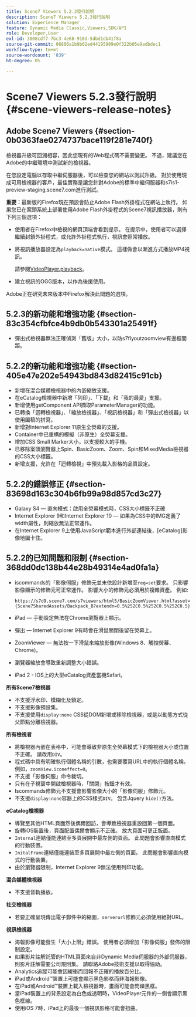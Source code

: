 ```yaml
---
title: Scene7 Viewers 5.2.3發行說明
description: Scene7 Viewers 5.2.3發行說明
solution: Experience Manager
feature: Dynamic Media Classic,Viewers,SDK/API
role: Developer,User
exl-id: 3008cdf7-7bc3-4e68-910d-5dbd1db41f8a
source-git-commit: 06806a1b9b02ed44195909e0f322b05e9adbdec1
workflow-type: tm+mt
source-wordcount: '839'
ht-degree: 0%

---
```


# Scene7 Viewers 5.2.3發行說明{#scene-viewers-release-notes}

## Adobe Scene7 Viewers {#section-0b0363fae0274737bace119f281e740f}

檢視器升級可回溯相容，因此您現有的Web程式碼不需要變更。 不過，建議您在Adobe的中繼環境中測試新的檢視器。

在您設定電腦以存取中繼伺服器後，可以檢查您的網站以測試升級。 對於使用現成可用檢視器的客戶，最佳實務是讓您針對Adobe的標準中繼伺服器和s7is1-preview-staging.scene7.com進行測試。

**重要：**&#x200B;最新版的Firefox現在預設會防止Adobe Flash外掛程式在網站上執行。 如果您已在案頭系統上部署使用Adobe Flash外掛程式的Scene7視訊播放器，則有下列三個選項：

* 使用者在Firefox中檢視的網頁頂端會看到提示。 在提示中，使用者可以選擇繼續封鎖外掛程式，或允許外掛程式執行，視訊會照常播放。
* 將視訊播放器設定為`playback=native`模式。 這樣做會以漸進方式播放MP4視訊。

  請參閱[VideoPlayer.playback](../../c-html5-s7-aem-asset-viewers/c-html5-video-reference/c-html5-video-cmdref/r-html5-video-viewer-conf-attrib-videoplayer-playback.md#reference-13ec45db4cd4443b842f310153623221)。

* 建立視訊的OGG版本，以作為後援使用。

Adobe正在研究未來版本中Firefox解決此問題的選項。

## 5.2.3的新功能和增強功能 {#section-83c354cfbfce4b9db0b543301a25491f}

* 彈出式檢視器無法正確偵測「舊版」大小，以防s7flyoutzoomview有邊框間距。

## 5.2.2的新功能和增強功能 {#section-405e47e202e54943bd843d82415c91cb}

* 新增在混合媒體檢視器中的內嵌縮放支援。
* 在eCatalog檢視器中新增「列印」、「下載」和「我的最愛」支援。
* 新增使用getComponent API擷取ParameterManager的功能。
* 已轉換「迴轉檢視器」、「縮放檢視器」、「視訊檢視器」和「彈出式檢視器」以使用圖稿的拼寫。
* 新增對Internet Explorer 11原生全熒幕的支援。
* Container中已重構的模擬（非原生）全熒幕支援。
* 增加CSS Small Marker大小，以支援較大的手機。
* 已移除案頭瀏覽器上Spin、BasicZoom、Zoom、Spin和MixedMedia檢視器的CSS大小標籤。
* 新增支援，允許在「迴轉檢視」中預先載入影格的品質設定。

## 5.2.2的錯誤修正 {#section-83698d163c304b6fb99a98d857cd3c27}

* Galaxy S4 — 直向模式：啟用全熒幕模式時，CSS大小標籤不正確
* Internet Explorer 9和Internet Explorer 10 — 如果為CSS中的IMG定義了width屬性，則縮放無法正常運作。
* 在Internet Explorer 9上使用JavaScript範本進行外部連結後，[eCatalog]影像地圖卡住。

## 5.2.2的已知問題和限制 {#section-368dd0dc138b44e28b49314e4ad0fa1a}

* iscommands的「影像伺服」修飾元並未依設計新增至`req=set`要求。 只影響影像顯示的修飾元可正常運作。 影響大小的修飾元必須用於複雜資產。 例如: 

  ```
  https://s7d9.scene7.com/s7viewers/html5/BasicZoomViewer.html?asset= {Scene7SharedAssets/Backpack_B?extendn=0.5%252C0.5%252C0.5%252C0.5}
  ```

* iPad — 手動設定無法在Chrome瀏覽器上顯示。
* 彈出 — Internet Explorer 9有時會在滑鼠關閉後留在熒幕上。
* ZoomViewer — 無法按一下滑鼠來縮放影像(Windows 8、觸控熒幕、Chrome)。
* 瀏覽器縮放會導致重新調整大小錯誤。
* iPad 2 - IOS上的大型eCatalog資產當機Safari。

**所有Scene7檢視器**

* 不支援浮水印、模糊化及鎖定。
* 不支援影像預設集。
* 不支援使用`display:none` CSS從DOM新增或移除檢視器，或是以動態方式從父節點分離檢視器。

**所有檢視者**

* 將檢視器內嵌在表格中，可能會導致非原生全熒幕模式下的檢視器大小或位置不正確。 請改用`DIV`。
* 程式碼中具有明確執行個體名稱的引數，也需要覆寫URL中的執行個體名稱。 例如，`zoomView.iconeffect=0`。
* 不支援「影像伺服」命令裁切。
* 只有在子視窗中開啟檢視器時，「關閉」按鈕才有效。
* Iscommands修飾元不支援會影響影像大小的「影像伺服」修飾元。
* 不支援`display:none`容器上的CSS樣式`DIV`。 包含Jquery `hide()`方法。

**eCatalog檢視器**

* 導覽至其他HTML頁面然後偶爾回訪，會導致檢視器重設回第一個頁面。
* 旋轉iOS裝置後，頁面配置偶爾會顯示不正確。 放大頁面可更正版面。
* `Internal`連結僅能連結至多頁展開中最左側的頁面。 此問題會影響直向模式的行動裝置。
* `InitalFrame`連結僅能連結至多頁展開中最左側的頁面。 此問題會影響直向模式的行動裝置。
* 由於瀏覽器限制，Internet Explorer 9無法使用列印功能。

**混合媒體檢視器**

* 不支援音軌播放。

**社交檢視器**

* 若要正確呈現傳出電子郵件中的縮圖，`serverurl`修飾元必須使用絕對URL。

**視訊檢視器**

* 海報影像可能發生「大小上限」錯誤。 使用者必須增加「影像伺服」發佈的限制設定。
* 如果影片註解託管的HTML頁面來自非Dynamic Media伺服器的外部伺服器，則影片註解需要公司規則集。 請聯絡Adobe技術支援以取得協助。
* Analytics追蹤可能會因緩衝而回報不正確的播放百分比。
* iPad或Android™裝置上可能會顯示黑色影格而非海報影像。
* 在iPad或Android™裝置上載入檢視器時，畫面可能會閃爍黑框。
* 當iPad裝置上的背景設定為白色或透明時，VideoPlayer元件的一側會顯示黑色框線。
* 使用iOS 7時，iPad上的最後一個視訊影格可能會扭曲。
